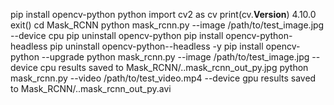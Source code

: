 pip install opencv-python
python
import cv2 as cv
print(cv.__Version__)
4.10.0
exit()
cd Mask_RCNN
python mask_rcnn.py --image /path/to/test_image.jpg --device cpu
pip uninstall opencv-python
pip install opencv-python-headless
pip uninstall opencv-python--headless -y
pip install opencv-python --upgrade
python mask_rcnn.py --image /path/to/test_image.jpg --device cpu   results saved to Mask_RCNN/..mask_rcnn_out_py.jpg
python mask_rcnn.py --video /path/to/test_video.mp4 --device gpu   results saved to Mask_RCNN/..mask_rcnn_out_py.avi

